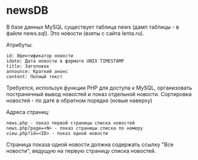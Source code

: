 # newsDB

В базе данных MySQL существует таблица news (дамп таблицы - в файле news.sql). 
Это новости (взяты с сайта lenta.ru).

Атрибуты:

	id: Идентификатор новости
	idate: Дата новости в формате UNIX TIMESTAMP
	title: Заголовок
	announce: Краткий анонс
	content: Полный текст


Требуется, используя функции PHP для доступа к MySQL, организовать постраничный вывод новостей и показ отдельной новости.
Сортировка новостей - по дате в обратном порядке (новые наверху)

Адреса страниц:

	news.php - показ первой страницы списка новостей
	news.php?page=<N> - показ страницы списка по номеру
	view.php?id=<ID> - показ одной новости 

Страница показа одной новости должна содержать ссылку "Все новости", ведущую на первую страницу списка новостей.
